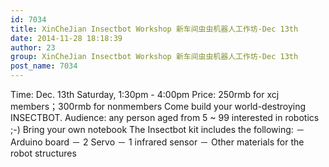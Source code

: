 ```yaml
---
id: 7034
title: XinCheJian Insectbot Workshop 新车间虫虫机器人工作坊-Dec 13th
date: 2014-11-28 18:18:39
author: 23
group: XinCheJian Insectbot Workshop 新车间虫虫机器人工作坊-Dec 13th
post_name: 7034
---
```


Time: Dec. 13th Saturday, 1:30pm - 4:00pm
Price: 250rmb for xcj members；300rmb for nonmembers
Come build your world-destroying INSECTBOT.
Audience: any person aged from 5 ~ 99 interested in robotics ;-) 
Bring your own notebook
The Insectbot kit includes the following:
－ Arduino board
－ 2 Servo
－ 1 infrared sensor
－ Other materials for the robot structures